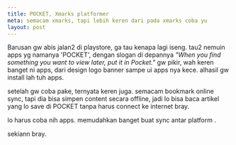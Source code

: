 ```yaml
---
title: POCKET, Xmarks platformer
meta: semacam xmarks, tapi lebih keren dari pada xmarks coba yu
layout: post
---
```

Barusan gw abis jalan2 di playstore, ga tau kenapa lagi iseng. tau2 nemuin apps yg namanya 'POCKET',
dengan slogan di depannya *"When you find something you want to view later, put it in Pocket."* gw pikir, wah keren banget ni apps, dari design logo banner sampe ui apps nya kece. alhasil gw install lah tuh apps.


setelah gw coba pake, ternyata keren juga. semacam bookmark online sync, tapi dia bisa simpen content secara offline, jadi lo bisa baca artikel yang lo save di POCKET tanpa harus connect ke internet bray. 


lo harus coba nih apps.
memudahkan banget buat sync antar platform .

sekiann bray.